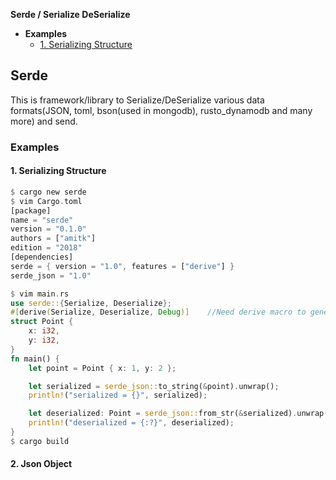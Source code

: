 **Serde / Serialize DeSerialize**
- **Examples**
  - [1. Serializing Structure](#e1)

## Serde
This is framework/library to Serialize/DeSerialize various data formats(JSON, toml, bson(used in mongodb), rusto_dynamodb and many more) and send.

### Examples
<a name=e1></a>
#### 1. Serializing Structure
```rs
$ cargo new serde
$ vim Cargo.toml
[package]
name = "serde"
version = "0.1.0"
authors = ["amitk"]
edition = "2018"
[dependencies]
serde = { version = "1.0", features = ["derive"] }
serde_json = "1.0"

$ vim main.rs
use serde::{Serialize, Deserialize};             
#[derive(Serialize, Deserialize, Debug)]    //Need derive macro to generate implementations of the Serialize and Deserialize traits
struct Point {
    x: i32,
    y: i32,
}
fn main() {
    let point = Point { x: 1, y: 2 };

    let serialized = serde_json::to_string(&point).unwrap();
    println!("serialized = {}", serialized);

    let deserialized: Point = serde_json::from_str(&serialized).unwrap();
    println!("deserialized = {:?}", deserialized);
}
$ cargo build
```

<a name=e2></a>
#### 2. Json Object
```rs
````
```
